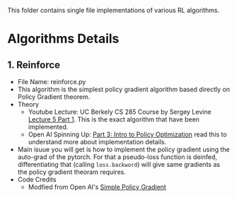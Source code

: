 This folder contains single file implementations of various RL algorithms.

# Algorithms Details

## 1. Reinforce
- File Name: reinforce.py
- This algorithm is the simplest policy gradient algorithm based directly on Policy Gradient theorem.
- Theory
  - Youtube Lecture: UC Berkely CS 285 Course by Sergey Levine [Lecture 5 Part 1](https://www.youtube.com/watch?v=GKoKNYaBvM0). This is the exact algorithm that have been implemented.
  - Open AI Spinning Up: [Part 3: Intro to Policy Optimization](https://spinningup.openai.com/en/latest/spinningup/rl_intro3.html) read this to understand more about implementation details.
- Main isuue you will get is how to implement the policy gradient using the auto-grad of the pytorch. For that a pseudo-loss function is deinfed, differentiating that (calling `loss.backword`) will give same gradients as the policy gradient theoram requires.
- Code Credits
  -  Modfied from Open AI's [Simple Policy Gradient](https://github.com/openai/spinningup/blob/master/spinup/examples/pytorch/pg_math/1_simple_pg.py)
